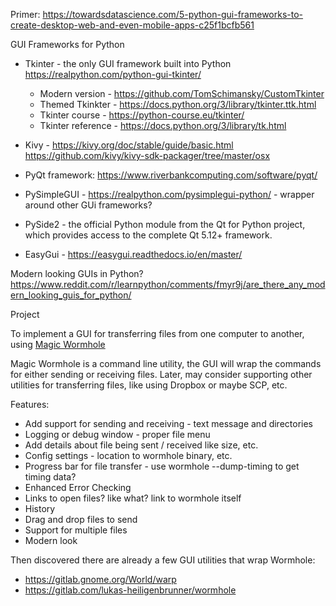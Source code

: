 
Primer:
https://towardsdatascience.com/5-python-gui-frameworks-to-create-desktop-web-and-even-mobile-apps-c25f1bcfb561

GUI Frameworks for Python
- Tkinter - the only GUI framework built into Python https://realpython.com/python-gui-tkinter/
  - Modern version - https://github.com/TomSchimansky/CustomTkinter
  - Themed Tkinkter - https://docs.python.org/3/library/tkinter.ttk.html
  - Tkinter course - https://python-course.eu/tkinter/
  - Tkinter reference - https://docs.python.org/3/library/tk.html

- Kivy - https://kivy.org/doc/stable/guide/basic.html
        https://github.com/kivy/kivy-sdk-packager/tree/master/osx
- PyQt framework: https://www.riverbankcomputing.com/software/pyqt/
- PySimpleGUI - https://realpython.com/pysimplegui-python/ - wrapper around other GUi frameworks?
- PySide2 - the official Python module from the Qt for Python project, which provides access to the complete Qt 5.12+ framework.
- EasyGui - https://easygui.readthedocs.io/en/master/

Modern looking GUIs in Python?
https://www.reddit.com/r/learnpython/comments/fmyr9j/are_there_any_modern_looking_guis_for_python/


Project

To implement a GUI for transferring files from one computer to another, using [Magic Wormhole](https://github.com/magic-wormhole/magic-wormhole)

Magic Wormhole is a command line utility, the GUI will wrap the commands for either sending or receiving files. 
Later, may consider supporting other utilities for transferring files, like using Dropbox or maybe SCP, etc.

Features:
* Add support for sending and receiving - text message and directories
* Logging or debug window - proper file menu
* Add details about file being sent / received like size, etc.
* Config settings - location to wormhole binary, etc.
* Progress bar for file transfer - use wormhole --dump-timing to get timing data?
* Enhanced Error Checking
* Links to open files? like what? link to wormhole itself
* History
* Drag and drop files to send
* Support for multiple files
* Modern look


Then discovered there are already a few GUI utilities that wrap Wormhole:
*  https://gitlab.gnome.org/World/warp
*  https://gitlab.com/lukas-heiligenbrunner/wormhole